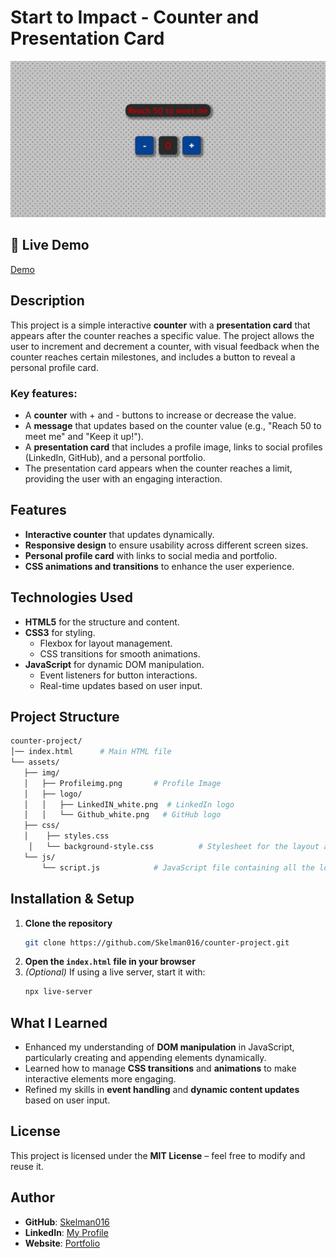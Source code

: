 
# Start to Impact - Counter and Presentation Card

![Project Preview](./asset/img/preview-counter.png) 

## 🔗 Live Demo
[Demo](https://skelman016.github.io/counter-project/) 

## Description

This project is a simple interactive **counter** with a **presentation card** that appears after the counter reaches a specific value. The project allows the user to increment and decrement a counter, with visual feedback when the counter reaches certain milestones, and includes a button to reveal a personal profile card.

### Key features:
- A **counter** with + and - buttons to increase or decrease the value.
- A **message** that updates based on the counter value (e.g., "Reach 50 to meet me" and "Keep it up!").
- A **presentation card** that includes a profile image, links to social profiles (LinkedIn, GitHub), and a personal portfolio.
- The presentation card appears when the counter reaches a limit, providing the user with an engaging interaction.

## Features

- **Interactive counter** that updates dynamically.
- **Responsive design** to ensure usability across different screen sizes.
- **Personal profile card** with links to social media and portfolio.
- **CSS animations and transitions** to enhance the user experience.

## Technologies Used

- **HTML5** for the structure and content.
- **CSS3** for styling.
  - Flexbox for layout management.
  - CSS transitions for smooth animations.
- **JavaScript** for dynamic DOM manipulation.
  - Event listeners for button interactions.
  - Real-time updates based on user input.

## Project Structure

```bash
counter-project/
│── index.html      # Main HTML file
└── assets/         
   ├── img/         
   │   ├── Profileimg.png       # Profile Image
   │   ├── logo/                
   │   │   ├── LinkedIN_white.png  # LinkedIn logo
   │   │   └── Github_white.png   # GitHub logo
   ├── css/         
   │    ├── styles.css
    │   └── background-style.css          # Stylesheet for the layout and design
   └── js/             
       └── script.js            # JavaScript file containing all the logic
```

## Installation & Setup

1. **Clone the repository**  
   ```bash
   git clone https://github.com/Skelman016/counter-project.git
   ```
2. **Open the `index.html` file in your browser**  
3. *(Optional)* If using a live server, start it with:  
   ```bash
   npx live-server
   ```

## What I Learned

- Enhanced my understanding of **DOM manipulation** in JavaScript, particularly creating and appending elements dynamically.
- Learned how to manage **CSS transitions** and **animations** to make interactive elements more engaging.
- Refined my skills in **event handling** and **dynamic content updates** based on user input.

## License

This project is licensed under the **MIT License** – feel free to modify and reuse it.

## Author

- **GitHub**: [Skelman016](https://github.com/Skelman016)  
- **LinkedIn**: [My Profile](https://www.linkedin.com/in/marioromagnoli016/)  
- **Website**: [Portfolio](https://skelman016.github.io/)
